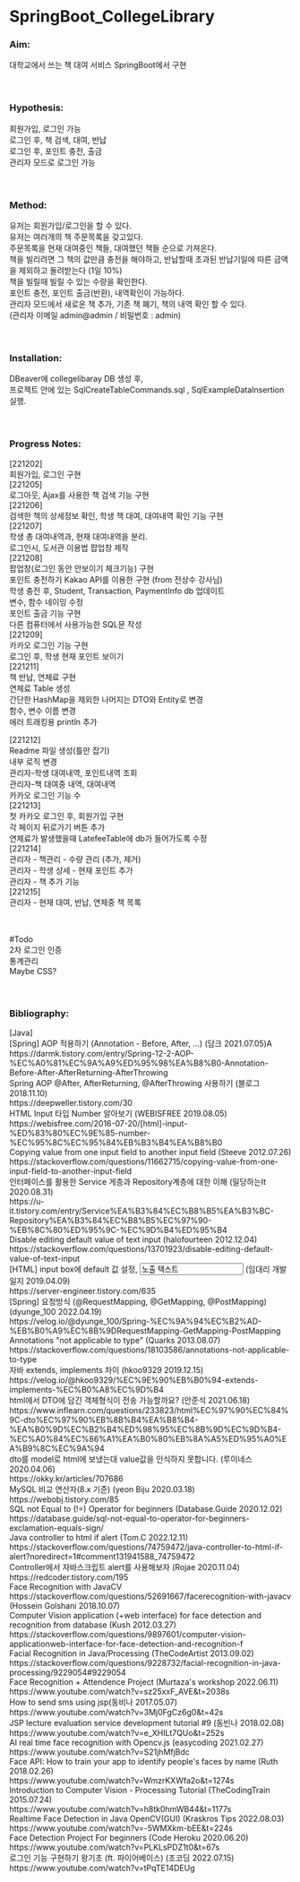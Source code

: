 # SpringBoot_CollegeLibrary



<h3>Aim:</h3>
대학교에서 쓰는 책 대여 서비스 SpringBoot에서 구현<br>
<br>
<br>
<h3>Hypothesis:</h3>
회원가입, 로그인 가능<br>
로그인 후, 책 검색, 대여, 반납<br>
로그인 후, 포인트 충전, 출금<br>
관리자 모드로 로그인 가능<br>
<br>
<br>
<h3>Method:</h3>
유저는 회원가입/로그인을 할 수 있다.<br>
유저는 여러개의 책 주문목록을 갖고있다.<br>
주문목록을 현재 대여중인 책들, 대여했던 책들 순으로 가져온다.<br>
책을 빌리려면 그 책의 값만큼 충전을 해야하고, 반납할때 초과된 반납기일에 따른 금액을 제외하고 돌려받는다 (1일 10%)<br>
책을 빌릴때 빌릴 수 있는 수량을 확인한다.<br>
포인트 충전, 포인트 출금(반환), 내역확인이 가능하다.<br>
관리자 모드에서 새로운 책 추가, 기존 책 폐기, 책의 내역 확인 할 수 있다.<br>
(관리자 이메일 admin@admin / 비밀번호 : admin)<br>
<br>
<br>
<h3>Installation:</h3>
DBeaver에 collegelibaray DB 생성 후, <br>
프로젝트 안에 있는 SqlCreateTableCommands.sql , SqlExampleDataInsertion 실행.<br>
<br>
<br>
<h3>Progress Notes:</h3>
[221202]<br>
회원가입, 로그인 구현<br>
[221205]<br>
로그아웃, Ajax를 사용한 책 검색 기능 구현<br>
[221206]<br>
검색한 책의 상세정보 확인, 학생 책 대여, 대여내역 확인 기능 구현<br>
[221207]<br>
학생 총 대여내역과, 현재 대여내역을 분리.<br>
로그인시, 도서관 이용법 팝업창 제작<br>
[221208]<br>
팝업창(로그인 동안 안보이기 체크기능) 구현<br>
포인트 충전하기 Kakao API를 이용한 구현 (from 전상수 강사님)<br>
학생 충전 후, Student, Transaction, PaymentInfo db 업데이트<br>
변수, 함수 네이밍 수정<br>
포인트 출금 기능 구현<br>
다른 컴퓨터에서 사용가능한 SQL문 작성<br>
[221209]<br>
카카오 로그인 기능 구현<br>
로그인 후, 학생 현재 포인트 보이기<br>
[221211]<br>
책 반납, 연체료 구현<br>
연체료 Table 생성<br>
간단한 HashMap을 제외한 나머지는 DTO와 Entity로 변경<br>
함수, 변수 이름 변경<br>
에러 트래킹용 println 추가<br>


[221212]<br>
Readme 파일 생성(틀만 잡기)<br>
내부 로직 변경<br>
관리자-학생 대여내역, 포인트내역 조회<br>
관리자-책 대여중 내역, 대여내역<br>
카카오 로그인 기능 수<br>
[221213]<br>
첫 카카오 로그인 후, 회원가입 구현<br>
각 페이지 뒤로가기 버튼 추가<br>
연체료가 발생했을때 LatefeeTable에 db가 들어가도록 수정<br>
[221214]<br>
관리자 - 책관리 - 수량 관리 (추가, 제거)<br>
관리자 - 학생 상세 - 현재 포인트 추가<br>
관리자 - 책 추가 기능<br>
[221215]<br>
관리자 - 현재 대여, 반납, 연체중 책 목록<br>

<br>
<br>
#Todo<br>
2차 로그인 인증<br>
통계관리<br>
Maybe CSS?<br>


<br>
<br>
<h3>Bibliography:</h3>
[Java]<br>
[Spring] AOP 적용하기 (Annotation - Before, After, ...) (담크 2021.07.05)A<br>
https://darmk.tistory.com/entry/Spring-12-2-AOP-%EC%A0%81%EC%9A%A9%ED%95%98%EA%B8%B0-Annotation-Before-After-AfterReturning-AfterThrowing<br>
Spring AOP @After, AfterReturning, @AfterThrowing 사용하기 (블로그 2018.11.10)<br>
https://deepweller.tistory.com/30<br>
HTML Input 타입 Number 알아보기 (WEBISFREE 2019.08.05)<br>
https://webisfree.com/2016-07-20/[html]-input-%ED%83%80%EC%9E%85-number-%EC%95%8C%EC%95%84%EB%B3%B4%EA%B8%B0<br>
Copying value from one input field to another input field (Steeve 2012.07.26)<br>
https://stackoverflow.com/questions/11662715/copying-value-from-one-input-field-to-another-input-field<br>
인터페이스를 활용한 Service 게층과 Repository계층에 대한 이해 (밀당하는It 2020.08.31)<br>
https://u-it.tistory.com/entry/Service%EA%B3%84%EC%B8%B5%EA%B3%BC-Repository%EA%B3%84%EC%B8%B5%EC%97%90-%EB%8C%80%ED%95%9C-%EC%9D%B4%ED%95%B4<br>
Disable editing default value of text input (halofourteen 2012.12.04)<br>
https://stackoverflow.com/questions/13701923/disable-editing-default-value-of-text-input<br>
[HTML] input box에 default 값 설정, <input value='노출 텍스트'> (임대리 개발일지 2019.04.09)<br>
https://server-engineer.tistory.com/635<br>
[Spring] 요청방식 (@RequestMapping, @GetMapping, @PostMapping) (dyunge_100 2022.04.19)<br>
https://velog.io/@dyunge_100/Spring-%EC%9A%94%EC%B2%AD-%EB%B0%A9%EC%8B%9DRequestMapping-GetMapping-PostMapping<br>
Annotations "not applicable to type" (Quarks 2013.08.07)<br>
https://stackoverflow.com/questions/18103586/annotations-not-applicable-to-type<br>
자바 extends, implements 차이 (hkoo9329 2019.12.15)<br>
https://velog.io/@hkoo9329/%EC%9E%90%EB%B0%94-extends-implements-%EC%B0%A8%EC%9D%B4<br>
html에서 DTO에 담긴 객체형식이 전송 가능할까요? (안준석 2021.06.18)<br>
https://www.inflearn.com/questions/233823/html%EC%97%90%EC%84%9C-dto%EC%97%90%EB%8B%B4%EA%B8%B4-%EA%B0%9D%EC%B2%B4%ED%98%95%EC%8B%9D%EC%9D%B4-%EC%A0%84%EC%86%A1%EA%B0%80%EB%8A%A5%ED%95%A0%EA%B9%8C%EC%9A%94<br>
dto를 model로 html에 보냈는대 value값을 인식하지 못합니다. (루이네스 2020.04.06)<br>
https://okky.kr/articles/707686<br>
MySQL 비교 연산자(8.x 기준) (yeon Biju 2020.03.18)<br>
https://webobj.tistory.com/85<br>
SQL not Equal to (!=) Operator for beginners (Database.Guide 2020.12.02)<br>
https://database.guide/sql-not-equal-to-operator-for-beginners-exclamation-equals-sign/<br>
Java controller to html if alert (Tom.C 2022.12.11)<br>
https://stackoverflow.com/questions/74759472/java-controller-to-html-if-alert?noredirect=1#comment131941588_74759472 <br>
Controller에서 자바스크립트 alert를 사용해보자 (Rojae 2020.11.04)<br>
https://redcoder.tistory.com/195 <br>
Face Recognition with JavaCV<br>
https://stackoverflow.com/questions/52691667/facerecognition-with-javacv (Hossein Golshani 2018.10.07)<br>
Computer Vision application (+web interface) for face detection and recognition from database (Kush 2012.03.27)<br>
https://stackoverflow.com/questions/9897601/computer-vision-applicationweb-interface-for-face-detection-and-recognition-f <br>
Facial Recognition in Java/Processing (TheCodeArtist 2013.09.02)<br>
https://stackoverflow.com/questions/9228732/facial-recognition-in-java-processing/9229054#9229054 <br>
Face Recognition + Attendence Project (Murtaza's workshop 2022.06.11)<br>
https://www.youtube.com/watch?v=sz25xxF_AVE&t=2038s<br>
How to send sms using jsp(동비나 2017.05.07)<br>
https://www.youtube.com/watch?v=3Mj0FgCz6g0&t=42s <br>
JSP lecture evaluation service development tutorial #9 (동빈나 2018.02.08)<br>
https://www.youtube.com/watch?v=e_XHILt7QUo&t=252s <br>
AI real time face recognition with Opencv.js (easycoding 2021.02.27)<br>
https://www.youtube.com/watch?v=S21jhMfjBdc<br>
Face API: How to train your app to identify people's faces by name (Ruth 2018.02.26)<br>
https://www.youtube.com/watch?v=WmzrKXWfa2o&t=1274s<br>
Introduction to Computer Vision - Processing Tutorial (TheCodingTrain 2015.07.24)<br>
https://www.youtube.com/watch?v=h8tk0hmWB44&t=1177s<br>
Realtime Face Detection in Java OpenCV(GUI) (Kraskros Tips 2022.08.03)<br>
https://www.youtube.com/watch?v=-5WMXkm-bEE&t=224s<br>
Face Detection Project For beginners (Code Heroku 2020.06.20)<br>
https://www.youtube.com/watch?v=PLKLsPDZ1t0&t=67s<br>
로그인 기능 구현하기 왕기초 (ft. 파이어베이스) (조코딩 2022.07.15)<br>
https://www.youtube.com/watch?v=tPqTE14DEUg<br>
